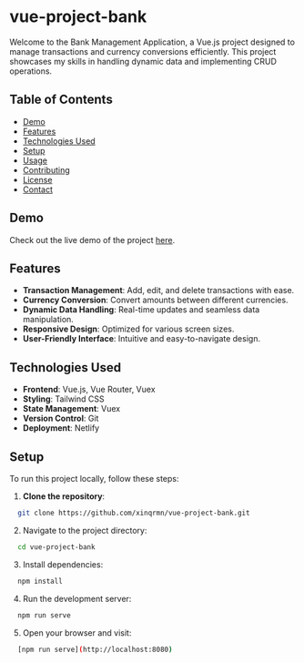 # vue-project-bank

Welcome to the Bank Management Application, a Vue.js project designed to manage transactions and currency conversions efficiently. This project showcases my skills in handling dynamic data and implementing CRUD operations.

## Table of Contents

- [Demo](#demo)
- [Features](#features)
- [Technologies Used](#technologies-used)
- [Setup](#setup)
- [Usage](#usage)
- [Contributing](#contributing)
- [License](#license)
- [Contact](#contact)

## Demo

Check out the live demo of the project [here](https://guileless-entremet-1a3520.netlify.app/).

## Features

- **Transaction Management**: Add, edit, and delete transactions with ease.
- **Currency Conversion**: Convert amounts between different currencies.
- **Dynamic Data Handling**: Real-time updates and seamless data manipulation.
- **Responsive Design**: Optimized for various screen sizes.
- **User-Friendly Interface**: Intuitive and easy-to-navigate design.

## Technologies Used

- **Frontend**: Vue.js, Vue Router, Vuex
- **Styling**: Tailwind CSS
- **State Management**: Vuex
- **Version Control**: Git
- **Deployment**: Netlify

## Setup

To run this project locally, follow these steps:

1. **Clone the repository**:

```bash
  git clone https://github.com/xinqrmn/vue-project-bank.git
```

2. Navigate to the project directory:

```bash
  cd vue-project-bank
```

3. Install dependencies:

```bash
  npm install
```

4. Run the development server:

```bash
  npm run serve
```

5. Open your browser and visit:

```bash
  [npm run serve](http://localhost:8080)
```
